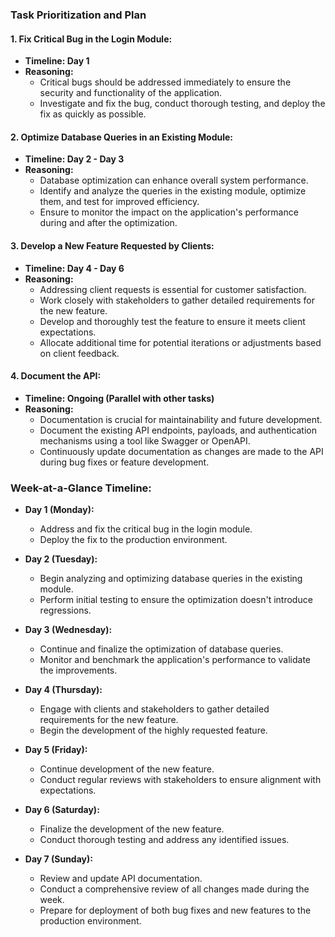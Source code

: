 ### Task Prioritization and Plan

#### 1. **Fix Critical Bug in the Login Module:**
   - **Timeline: Day 1**
   - **Reasoning:**
     - Critical bugs should be addressed immediately to ensure the security and functionality of the application.
     - Investigate and fix the bug, conduct thorough testing, and deploy the fix as quickly as possible.

#### 2. **Optimize Database Queries in an Existing Module:**
   - **Timeline: Day 2 - Day 3**
   - **Reasoning:**
     - Database optimization can enhance overall system performance.
     - Identify and analyze the queries in the existing module, optimize them, and test for improved efficiency.
     - Ensure to monitor the impact on the application's performance during and after the optimization.

#### 3. **Develop a New Feature Requested by Clients:**
   - **Timeline: Day 4 - Day 6**
   - **Reasoning:**
     - Addressing client requests is essential for customer satisfaction.
     - Work closely with stakeholders to gather detailed requirements for the new feature.
     - Develop and thoroughly test the feature to ensure it meets client expectations.
     - Allocate additional time for potential iterations or adjustments based on client feedback.

#### 4. **Document the API:**
   - **Timeline: Ongoing (Parallel with other tasks)**
   - **Reasoning:**
     - Documentation is crucial for maintainability and future development.
     - Document the existing API endpoints, payloads, and authentication mechanisms using a tool like Swagger or OpenAPI.
     - Continuously update documentation as changes are made to the API during bug fixes or feature development.

### Week-at-a-Glance Timeline:

- **Day 1 (Monday):**
  - Address and fix the critical bug in the login module.
  - Deploy the fix to the production environment.

- **Day 2 (Tuesday):**
  - Begin analyzing and optimizing database queries in the existing module.
  - Perform initial testing to ensure the optimization doesn't introduce regressions.

- **Day 3 (Wednesday):**
  - Continue and finalize the optimization of database queries.
  - Monitor and benchmark the application's performance to validate the improvements.

- **Day 4 (Thursday):**
  - Engage with clients and stakeholders to gather detailed requirements for the new feature.
  - Begin the development of the highly requested feature.

- **Day 5 (Friday):**
  - Continue development of the new feature.
  - Conduct regular reviews with stakeholders to ensure alignment with expectations.

- **Day 6 (Saturday):**
  - Finalize the development of the new feature.
  - Conduct thorough testing and address any identified issues.

- **Day 7 (Sunday):**
  - Review and update API documentation.
  - Conduct a comprehensive review of all changes made during the week.
  - Prepare for deployment of both bug fixes and new features to the production environment.